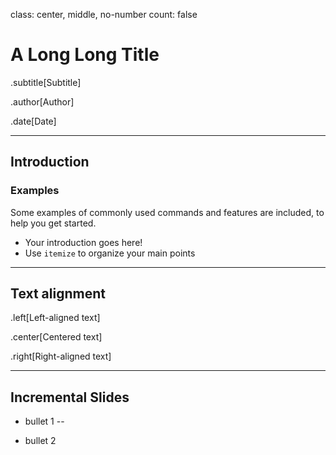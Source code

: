 class: center, middle, no-number
count: false

# A Long Long Title

.subtitle[Subtitle]

.author[Author]

.date[Date]

---

## Introduction

### Examples

Some examples of commonly used commands and features are included, to help you get started.

- Your introduction goes here!
- Use `itemize` to organize your main points

---

## Text alignment

.left[Left-aligned text]

.center[Centered text]

.right[Right-aligned text]

---

## Incremental Slides

- bullet 1
--

- bullet 2